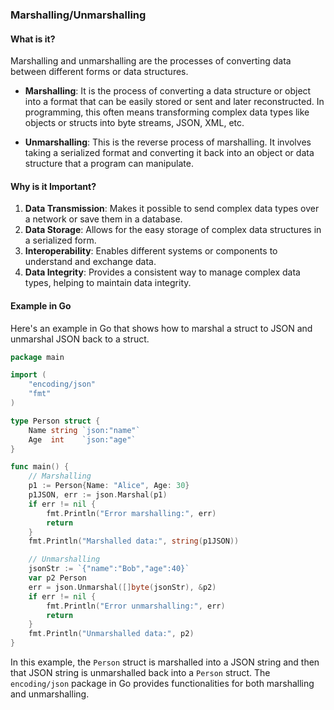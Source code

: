 
### Marshalling/Unmarshalling

#### What is it?

Marshalling and unmarshalling are the processes of converting data between different forms or data structures.

- **Marshalling**: It is the process of converting a data structure or object into a format that can be easily stored or sent and later reconstructed. In programming, this often means transforming complex data types like objects or structs into byte streams, JSON, XML, etc.

- **Unmarshalling**: This is the reverse process of marshalling. It involves taking a serialized format and converting it back into an object or data structure that a program can manipulate.

#### Why is it Important?

1. **Data Transmission**: Makes it possible to send complex data types over a network or save them in a database.
2. **Data Storage**: Allows for the easy storage of complex data structures in a serialized form.
3. **Interoperability**: Enables different systems or components to understand and exchange data.
4. **Data Integrity**: Provides a consistent way to manage complex data types, helping to maintain data integrity.

#### Example in Go

Here's an example in Go that shows how to marshal a struct to JSON and unmarshal JSON back to a struct.

```go
package main

import (
	"encoding/json"
	"fmt"
)

type Person struct {
	Name string `json:"name"`
	Age  int    `json:"age"`
}

func main() {
	// Marshalling
	p1 := Person{Name: "Alice", Age: 30}
	p1JSON, err := json.Marshal(p1)
	if err != nil {
		fmt.Println("Error marshalling:", err)
		return
	}
	fmt.Println("Marshalled data:", string(p1JSON))

	// Unmarshalling
	jsonStr := `{"name":"Bob","age":40}`
	var p2 Person
	err = json.Unmarshal([]byte(jsonStr), &p2)
	if err != nil {
		fmt.Println("Error unmarshalling:", err)
		return
	}
	fmt.Println("Unmarshalled data:", p2)
}
```

In this example, the `Person` struct is marshalled into a JSON string and then that JSON string is unmarshalled back into a `Person` struct. The `encoding/json` package in Go provides functionalities for both marshalling and unmarshalling.